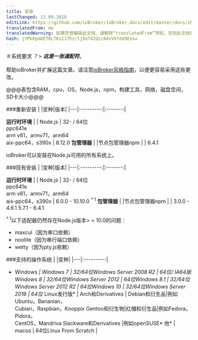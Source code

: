 ```yaml
---
title: 安装
lastChanged: 13.09.2018
editLink: https://github.com/ioBroker/ioBroker.docs/edit/master/docs/zh-cn/install/requirements.md
translatedFrom: de
translatedWarning: 如果您想编辑此文档，请删除“translatedFrom”字段，否则此文档将再次自动翻译
hash: jYPUXpm8ET8LTKs1J7hz/lj9aT42Qcc64vVktdd9Ees=
---
```


＃系统要求
？&gt; ***这是一张通配符***。 <br><br>帮助ioBroker并扩展这篇文章。请注意[ioBroker风格指南](community/styleguidedoc)，以便更容易采用这些更改。

@@@表包含RAM，cpu，OS，Node.js，npm，构建工具，网络，磁盘空间，SD卡大小@@@

###重新安装
| |变种|版本|
|---|:---------:|:-------:|

**运行时环境** | | Node.js | 32- / 64位<br> ppc641e <br> arm v61，armv71，arm64 <br> aix-ppc64，s390x | 8.12.0 **包管理器** | |节点包管理器npm | | 6.4.1

ioBroker可以安装在Node.js可用的所有系统上。

###现有安装
| |变种|版本|
|---|:---------:|:-------:|

**运行时环境** | | Node.js | 32- / 64位<br> ppc641e <br> arm v61，armv71，arm64 <br> aix-ppc64，s390x | 6.0.0  -  10.10.0 <sup>* 1</sup> **包管理器** | |节点包管理器npm | | 3.0.0  -  4.6.1 5.7.1  -  6.4.1

<sup>* 1</sup>以下适配器仍然存在Node.js版本&gt; = 10.0的问题：

 -  maxcul（因为串口依赖）
 -  noolite（因为串行端口依赖）
 -  wetty（因为pty.js依赖）

###支持的操作系统
| |变种|
|---|:---------:|

* Windows *| Windows 7 | 32/64位Windows Server 2008 R2 | 64位/ IA64版Windows 8 | 32/64位Windows Server 2012 | 64位Windows 8.1 | 32/64位Windows Server 2012 R2 | 64位Windows 10 | 32/64位Windows Server 2016 | 64位* Linux发行版* | Arch和Derivatives | Debian和衍生品|例如Ubuntu，Bananian， <br> Cubian，Raspbian，Knoppix Gentoo和衍生物|红帽和衍生品|例如Fedora，Pidora， <br> CentOS，Mandriva Slackware和Derivatives |例如openSUSE* 他* | macos | 64位Linux From Scratch |